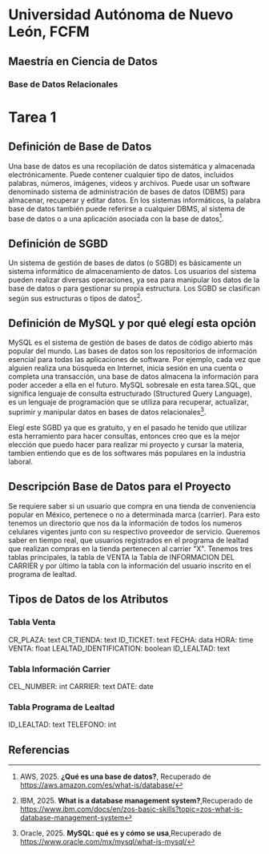 # Universidad Autónoma de Nuevo León, FCFM
## Maestría en Ciencia de Datos
### Base de Datos Relacionales

# **Tarea 1**

## Definición de Base de Datos

Una base de datos es una recopilación de datos sistemática y almacenada electrónicamente. Puede contener cualquier tipo de datos, incluidos palabras, números, imágenes, vídeos y archivos. Puede usar un software denominado sistema de administración de bases de datos (DBMS) para almacenar, recuperar y editar datos. En los sistemas informáticos, la palabra base de datos también puede referirse a cualquier DBMS, al sistema de base de datos o a una aplicación asociada con la base de datos[^1]. 

## Definición de SGBD

Un sistema de gestión de bases de datos (o SGBD) es básicamente un sistema informático de almacenamiento de datos. Los usuarios del sistema pueden realizar diversas operaciones, ya sea para manipular los datos de la base de datos o para gestionar su propia estructura. Los SGBD se clasifican según sus estructuras o tipos de datos[^2].

## Definición de MySQL y por qué elegí esta opción

MySQL es el sistema de gestión de bases de datos de código abierto más popular del mundo. Las bases de datos son los repositorios de información esencial para todas las aplicaciones de software. Por ejemplo, cada vez que alguien realiza una búsqueda en Internet, inicia sesión en una cuenta o completa una transacción, una base de datos almacena la información para poder acceder a ella en el futuro. MySQL sobresale en esta tarea.SQL, que significa lenguaje de consulta estructurado (Structured Query Language), es un lenguaje de programación que se utiliza para recuperar, actualizar, suprimir y manipular datos en bases de datos relacionales[^3].

Elegí este SGBD ya que es gratuito, y en el pasado he tenido que utilizar esta herramiento para hacer consultas, entonces creo que es la mejor elección que puedo hacer para realizar mi proyecto y cursar la materia, tambien entiendo que es de los softwares más populares en la industria laboral.


## Descripción Base de Datos para el Proyecto

Se requiere saber si un usuario que compra en una tienda de conveniencia popular en México, pertenece o no a determinada marca (carrier). Para esto tenemos un directorio que nos da la información de todos los numeros celulares vigentes junto con su respectivo proveedor de servicio.
Queremos saber en tiempo real, que usuarios registrados en el programa de lealtad que realizan compras en la tienda pertenecen al carrier "X". Tenemos tres tablas principales, la tabla de VENTA la Tabla de INFORMACION DEL CARRIER y por último la tabla con la información del usuario inscrito en el programa de lealtad.

## Tipos de Datos de los Atributos
### **Tabla Venta**
CR_PLAZA: text
CR_TIENDA: text
ID_TICKET: text
FECHA: data
HORA: time
VENTA: float
LEALTAD_IDENTIFICATION: boolean
ID_LEALTAD: text

### **Tabla Información Carrier**
CEL_NUMBER: int
CARRIER: text
DATE: date

### **Tabla Programa de Lealtad**
ID_LEALTAD: text
TELEFONO: int


## Referencias

[^1]: AWS, 2025. **¿Qué es una base de datos?**, Recuperado de https://aws.amazon.com/es/what-is/database/
[^2]: IBM, 2025. **What is a database management system?**,Recuperado de https://www.ibm.com/docs/en/zos-basic-skills?topic=zos-what-is-database-management-system
[^3]: Oracle, 2025. **MySQL: qué es y cómo se usa**,Recuperado de https://www.oracle.com/mx/mysql/what-is-mysql/